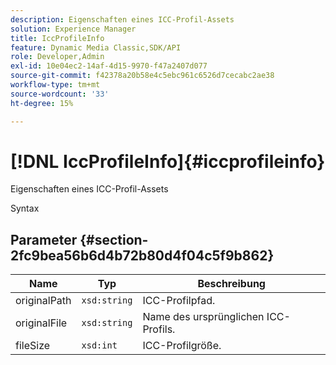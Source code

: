 ```yaml
---
description: Eigenschaften eines ICC-Profil-Assets
solution: Experience Manager
title: IccProfileInfo
feature: Dynamic Media Classic,SDK/API
role: Developer,Admin
exl-id: 10e04ec2-14af-4d15-9970-f47a2407d077
source-git-commit: f42378a20b58e4c5ebc961c6526d7cecabc2ae38
workflow-type: tm+mt
source-wordcount: '33'
ht-degree: 15%

---
```


# [!DNL IccProfileInfo]{#iccprofileinfo}

Eigenschaften eines ICC-Profil-Assets

Syntax

## Parameter {#section-2fc9bea56b6d4b72b80d4f04c5f9b862}

| Name | Typ | Beschreibung |
|---|---|---|
| originalPath | `xsd:string` | ICC-Profilpfad. |
| originalFile | `xsd:string` | Name des ursprünglichen ICC-Profils. |
| fileSize | `xsd:int` | ICC-Profilgröße. |
